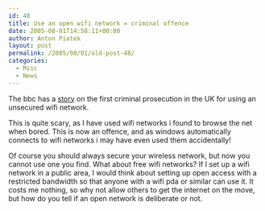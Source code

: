```yaml
---
id: 48
title: Use an open wifi network = criminal offence
date: 2005-08-01T14:58:11+00:00
author: Anton Piatek
layout: post
permalink: /2005/08/01/old-post-48/
categories:
  - Misc
  - News
---
```

The bbc has a [story](http://news.bbc.co.uk/1/hi/technology/4721723.stm) on the first criminal prosecution in the UK for using an unsecured wifi network.

This is quite scary, as I have used wifi networks i found to browse the net when bored. This is now an offence, and as windows automatically connects to wifi networks i may have even used them accidentally!

Of course you should always secure your wireless network, but now you cannot use one you find. What about free wifi networks? If I set up a wifi network in a public area, I would think about setting up open access with a restricted bandwidth so that anyone with a wifi pda or similar can use it. It costs me nothing, so why not allow others to get the internet on the move, but how do you tell if an open network is deliberate or not.